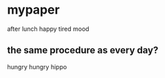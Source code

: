 # mypaper

after lunch happy tired mood  

## the same procedure as every day?

hungry hungry hippo 
